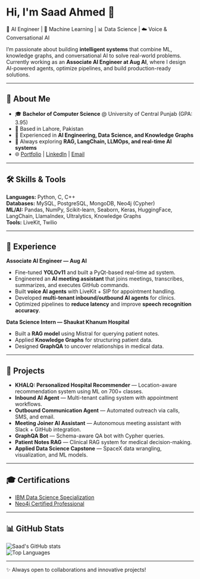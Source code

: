 # Hi, I'm Saad Ahmed 👋  

🚀 AI Engineer | 🧠 Machine Learning | 📊 Data Science | ☁️ Voice & Conversational AI  

I’m passionate about building **intelligent systems** that combine ML, knowledge graphs, and conversational AI to solve real-world problems. Currently working as an **Associate AI Engineer at Aug AI**, where I design AI-powered agents, optimize pipelines, and build production-ready solutions.

---

## 🔹 About Me
- 🎓 **Bachelor of Computer Science** @ University of Central Punjab (GPA: 3.95)  
- 📍 Based in Lahore, Pakistan  
- 💼 Experienced in **AI Engineering, Data Science, and Knowledge Graphs**  
- 🌱 Always exploring **RAG, LangChain, LLMOps, and real-time AI systems**  
- 🌐 [Portfolio](https://saad-ahmed-ai.vercel.app) | [LinkedIn](https://www.linkedin.com/in/saad-ahmed-jutt) | [Email](mailto:saad5155ahmed@gmail.com)  

---

## 🛠️ Skills & Tools
**Languages:** Python, C, C++  
**Databases:** MySQL, PostgreSQL, MongoDB, Neo4j (Cypher)  
**ML/AI:** Pandas, NumPy, Scikit-learn, Seaborn, Keras, HuggingFace, LangChain, LlamaIndex, Ultralytics, Knowledge Graphs  
**Tools:** LiveKit, Twilio  

---

## 💼 Experience
**Associate AI Engineer — Aug AI**  
- Fine-tuned **YOLOv11** and built a PyQt-based real-time ad system.  
- Engineered an **AI meeting assistant** that joins meetings, transcribes, summarizes, and executes GitHub commands.  
- Built **voice AI agents** with LiveKit + SIP for appointment handling.  
- Developed **multi-tenant inbound/outbound AI agents** for clinics.  
- Optimized pipelines to **reduce latency** and improve **speech recognition accuracy**.  

**Data Science Intern — Shaukat Khanum Hospital**  
- Built a **RAG model** using Mistral for querying patient notes.  
- Applied **Knowledge Graphs** for structuring patient data.  
- Designed **GraphQA** to uncover relationships in medical data.  

---

## 📌 Projects
- **KHALQ: Personalized Hospital Recommender** — Location-aware recommendation system using ML on 700+ classes.  
- **Inbound AI Agent** — Multi-tenant calling system with appointment workflows.  
- **Outbound Communication Agent** — Automated outreach via calls, SMS, and email.  
- **Meeting Joiner AI Assistant** — Autonomous meeting assistant with Slack + GitHub integration.  
- **GraphQA Bot** — Schema-aware QA bot with Cypher queries.  
- **Patient Notes RAG** — Clinical RAG system for medical decision-making.  
- **Applied Data Science Capstone** — SpaceX data wrangling, visualization, and ML models.  

---

## 🎓 Certifications
- [IBM Data Science Specialization](https://coursera.org/share/82d4f6b63d738654ec9a7d4dc8084e68)  
- [Neo4j Certified Professional](https://graphacademy.neo4j.com/c/4dacc6f8-ff5c-466e-9fdf-e4743f3747ba/)  

---

## 📊 GitHub Stats
![Saad's GitHub stats](https://github-readme-stats.vercel.app/api?username=saad-cpp&show_icons=true&theme=tokyonight)  
![Top Languages](https://github-readme-stats.vercel.app/api/top-langs/?username=saad-cpp&layout=compact&theme=tokyonight)  

---
✨ Always open to collaborations and innovative projects!
